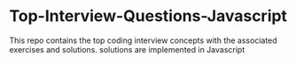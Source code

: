 # Top-Interview-Questions-Javascript
This repo contains the top coding interview concepts with the associated exercises and solutions. 
solutions are implemented in Javascript
